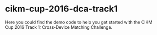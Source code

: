 # cikm-cup-2016-dca-track1
Here you could find the demo code to help you get started with the CIKM Cup 2016 Track 1: Cross-Device Matching Challenge.
